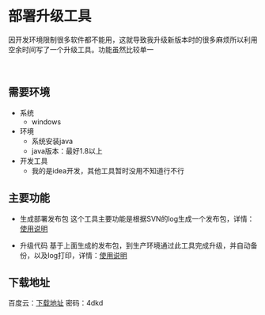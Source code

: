 # 部署升级工具

因开发环境限制很多软件都不能用，这就导致我升级新版本时的很多麻烦所以利用空余时间写了一个升级工具。功能虽然比较单一

<br>
 
## 需要环境
 * 系统
	 * windows
 * 环境
	 * 系统安装java
	 * java版本：最好1.8以上
 * 开发工具
	 * 我的是idea开发，其他工具暂时没用不知道行不行

## 主要功能

* 生成部署发布包
  这个工具主要功能是根据SVN的log生成一个发布包，详情：[使用说明]()

* 升级代码
  基于上面生成的发布包，到生产环境通过此工具完成升级，并自动备份，以及log打印，详情：[使用说明]()

## 下载地址

百度云：[下载地址](https://pan.baidu.com/s/19NfArStWhiWAQi2L4POdmA) 密码：4dkd